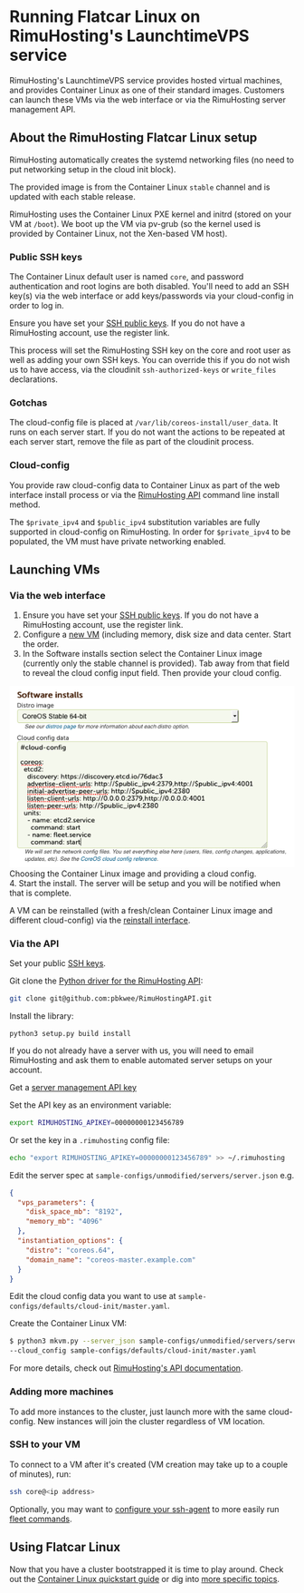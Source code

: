 # Running Flatcar Linux on RimuHosting's LaunchtimeVPS service

RimuHosting's LaunchtimeVPS service provides hosted virtual machines, and provides Container Linux as one of their standard images. Customers can launch these VMs via the web interface or via the RimuHosting server management API.

## About the RimuHosting Flatcar Linux setup

RimuHosting automatically creates the systemd networking files (no need to put networking setup in the cloud init block).

The provided image is from the Container Linux `stable` channel and is updated with each stable release.

RimuHosting uses the Container Linux PXE kernel and initrd (stored on your VM at `/boot`). We boot up the VM via pv-grub (so the kernel used is provided by Container Linux, not the Xen-based VM host).

### Public SSH keys

The Container Linux default user is named `core`, and password authentication and root logins are both disabled. You'll need to add an SSH key(s) via the web interface or add keys/passwords via your cloud-config in order to log in.

Ensure you have set your [SSH public keys][rh-ssh-keys-page]. If you do not have a RimuHosting account, use the register link.

This process will set the RimuHosting SSH key on the core and root user as well as adding your own SSH keys. You can override this if you do not wish us to have access, via the cloudinit `ssh-authorized-keys` or `write_files` declarations.

### Gotchas

The cloud-config file is placed at `/var/lib/coreos-install/user_data`. It runs on each server start. If you do not want the actions to be repeated at each server start, remove the file as part of the cloudinit process.

### Cloud-config

You provide raw cloud-config data to Container Linux as part of the web interface install process or via the [RimuHosting API][rh-api-docs] command line install method.

The `$private_ipv4` and `$public_ipv4` substitution variables are fully supported in cloud-config on RimuHosting. In order for `$private_ipv4` to be populated, the VM must have private networking enabled.

## Launching VMs

### Via the web interface

1. Ensure you have set your [SSH public keys][rh-ssh-keys-page]. If you do not have a RimuHosting account, use the register link.
2. Configure a [new VM][rh-variable-plan-page] (including memory, disk size and data center. Start the order.
2. In the Software installs section select the Container Linux image (currently only the stable channel is provided). Tab away from that field to reveal the cloud config input field. Then provide your cloud config.
<div class="row">
  <div class="col-lg-8 col-md-10 col-sm-8 col-xs-12 co-m-screenshot">
    <a href="rimuhosting-coreos-image-select-cloud-config.png">
      <img src="img/rimuhosting-coreos-image-select-cloud-config.png" />
    </a>
    <div class="co-m-screenshot-caption">Choosing the Container Linux image and providing a cloud config.</div>
  </div>
</div>
4. Start the install. The server will be setup and you will be notified when that is complete.

A VM can be reinstalled (with a fresh/clean Container Linux image and different cloud-config) via the [reinstall interface][rh-reinstall-page].

### Via the API

Set your public [SSH keys][rh-ssh-keys-page].

Git clone the [Python driver for the RimuHosting API][rh-python-driver-api]:

```sh
git clone git@github.com:pbkwee/RimuHostingAPI.git
```

Install the library:

```
python3 setup.py build install
```

If you do not already have a server with us, you will need to email RimuHosting and ask them to enable automated server setups on your account.

Get a [server management API key][rh-api-keys-page]

Set the API key as an environment variable:

```sh
export RIMUHOSTING_APIKEY=00000000123456789
```

Or set the key in a `.rimuhosting` config file:

```sh
echo "export RIMUHOSTING_APIKEY=00000000123456789" >> ~/.rimuhosting
```

Edit the server spec at `sample-configs/unmodified/servers/server.json` e.g.

```json
{
  "vps_parameters": {
    "disk_space_mb": "8192",
    "memory_mb": "4096"
  },
  "instantiation_options": {
    "distro": "coreos.64",
    "domain_name": "coreos-master.example.com"
  }
}
```

Edit the cloud config data you want to use at `sample-configs/defaults/cloud-init/master.yaml`.

Create the Container Linux VM:

```sh
$ python3 mkvm.py --server_json sample-configs/unmodified/servers/server.json \
--cloud_config sample-configs/defaults/cloud-init/master.yaml
```

For more details, check out [RimuHosting's API documentation][rh-api-docs].

### Adding more machines

To add more instances to the cluster, just launch more with the same cloud-config. New instances will join the cluster regardless of VM location.

### SSH to your VM

To connect to a VM after it's created (VM creation may take up to a couple of minutes), run:

```sh
ssh core@<ip address>
```

Optionally, you may want to [configure your ssh-agent](https://github.com/coreos/fleet/blob/master/Documentation/using-the-client.md#remote-fleet-access) to more easily run [fleet commands](../fleet/launching-containers-fleet.md).

## Using Flatcar Linux

Now that you have a cluster bootstrapped it is time to play around. Check out the [Container Linux quickstart guide](quickstart.md) or dig into [more specific topics](https://coreos.com/docs).

[rh-api-docs]: http://apidocs.rimuhosting.com/jaxrsdocs/index.html
[rh-ssh-keys-page]: https://launchtimevps.com/cp/sshkeys.jsp
[rh-variable-plan-page]: https://launchtimevps.com/#variable_plan
[rh-reinstall-page]: https://rimuhosting.com/cp/vps/disk/install.jsp
[rh-api-keys-page]: https://rimuhosting.com/cp/apikeys.jsp
[rh-python-driver-api]: https://github.com/pbkwee/RimuHostingAPI
